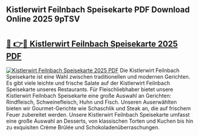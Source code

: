## Kistlerwirt Feilnbach Speisekarte PDF Download Online 2025 9pTSV

# <h2><a href="http://gc9u0o4.nevu.top/?p=Kistlerwirt+Feilnbach+Speisekarte">🔗 👉🔴 Kistlerwirt Feilnbach Speisekarte 2025 PDF</a></h2>

[![Kistlerwirt Feilnbach Speisekarte 2025 PDF](https://i.imgur.com/dBaPXMq.png)](http://gc9u0o4.nevu.top/?p=Kistlerwirt+Feilnbach+Speisekarte)
Die Kistlerwirt Feilnbach Speisekarte ist eine Wahl zwischen traditionellen und modernen Gerichten. Es gibt viele leichte und frische Salate auf der Kistlerwirt Feilnbach Speisekarte unseres Restaurants. Für Fleischliebhaber bietet unsere Kistlerwirt Feilnbach Speisekarte eine große Auswahl an Gerichten: Rindfleisch, Schweinefleisch, Huhn und Fisch. Unseren Auserwählten bieten wir Gourmet-Gerichte wie Schaschlik und Steak an, die auf frischem Feuer zubereitet werden. Unsere Kistlerwirt Feilnbach Speisekarte umfasst eine große Auswahl an Desserts, von klassischen Torten und Kuchen bis hin zu exquisiten Crème Brûlée und Schokoladenüberraschungen.

